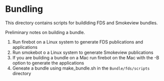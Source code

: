 #  Bundling

This directory contains scripts for buildlding FDS and Smokeview bundles.

Preliminary notes on building a bundle.

1. Run firebot on a Linux system to generate FDS publications and applications
2. Run smokebot o a Linux system to generate Smokeview publications
3. If you are building a bundle on a Mac run firebot on the Mac with the -B option to generate the applications
4. Geneate a bundle using make_bundle.sh in the `Bundle/fds/scripts` directory
